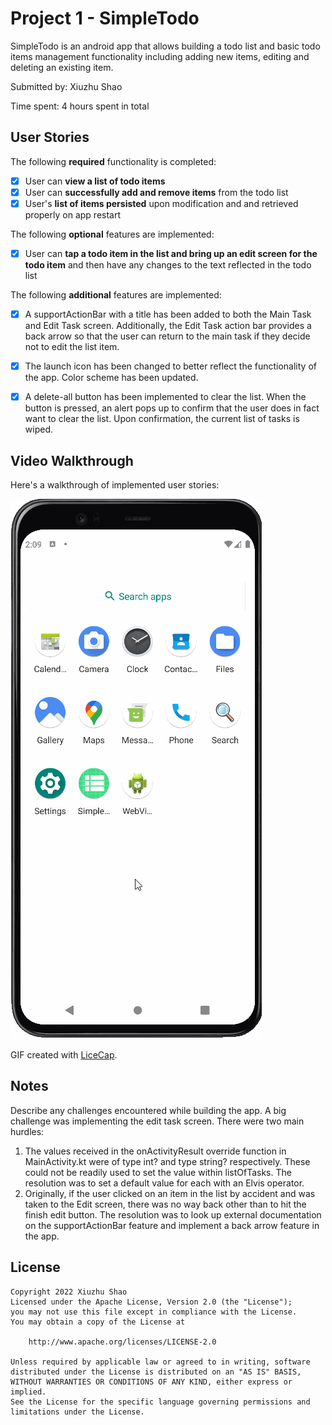 # Project 1 - SimpleTodo

SimpleTodo is an android app that allows building a todo list and basic todo items management functionality including adding new items, editing and deleting an existing item.

Submitted by: Xiuzhu Shao

Time spent: 4 hours spent in total

## User Stories

The following **required** functionality is completed:

* [X] User can **view a list of todo items**
* [X] User can **successfully add and remove items** from the todo list
* [X] User's **list of items persisted** upon modification and and retrieved properly on app restart

The following **optional** features are implemented:

* [X] User can **tap a todo item in the list and bring up an edit screen for the todo item** and then have any changes to the text reflected in the todo list

The following **additional** features are implemented:

* [X] A supportActionBar with a title has been added to both the Main Task and Edit Task screen. Additionally, the Edit Task action bar provides a back arrow
so that the user can return to the main task if they decide not to edit the list item.

* [X] The launch icon has been changed to better reflect the functionality of the app. Color scheme has been updated.

* [X] A delete-all button has been implemented to clear the list. When the button is pressed, an alert pops up to confirm that the user does in fact want to clear the list.
Upon confirmation, the current list of tasks is wiped.

## Video Walkthrough

Here's a walkthrough of implemented user stories:

<img src="./demo_updated.gif" alt="My Project GIF" width="402" height="864">

GIF created with [LiceCap](http://www.cockos.com/licecap/).

## Notes

Describe any challenges encountered while building the app.
A big challenge was implementing the edit task screen. There were two main hurdles:
1) The values received in the onActivityResult override function in MainActivity.kt were of type int? and type string? respectively. These could not be readily used
to set the value within listOfTasks. The resolution was to set a default value for each with an Elvis operator.
2) Originally, if the user clicked on an item in the list by accident and was taken to the Edit screen, there was no way back other than to hit the finish edit button.
The resolution was to look up external documentation on the supportActionBar feature and implement a back arrow feature in the app.

## License

    Copyright 2022 Xiuzhu Shao
    Licensed under the Apache License, Version 2.0 (the "License");
    you may not use this file except in compliance with the License.
    You may obtain a copy of the License at

        http://www.apache.org/licenses/LICENSE-2.0

    Unless required by applicable law or agreed to in writing, software
    distributed under the License is distributed on an "AS IS" BASIS,
    WITHOUT WARRANTIES OR CONDITIONS OF ANY KIND, either express or implied.
    See the License for the specific language governing permissions and
    limitations under the License.
